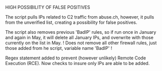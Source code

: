 HIGH POSSIBILITY OF FALSE POSITIVES

The script pulls IPs related to C2 traffic from abuse.ch, however, it pulls from the unverified list, creating a possibility for false positives.

The script also removes previous 'BadIP' rules, so if run once in January and again in May, it will delete all January IPs, and overwrite with those currently on the list in May.
! Does not remove all other firewall rules, just those added from he script, variable name 'BadIP' !

Regex statement added to prevent (however unlikely) Remote Code Execution (RCE). Now checks to insure only IPs are able to be added.
